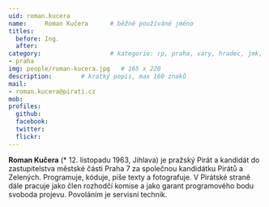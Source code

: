 ```yaml
---
uid: roman.kucera
name:     Roman Kučera  	# běžně používáné jméno
titles:
  before: Ing. 
  after:
category:                 	# kategorie: rp, praha, vary, hradec, jmk, senat
- praha
img: people/roman-kucera.jpg   # 165 x 220
description:      	# kratký popis, max 160 znaků
mail:
- roman.kucera@pirati.cz
mob: 
profiles:
  github:       
  facebook:  
  twitter: 		  
  flickr:		  
---
```


**Roman Kučera** (* 12. listopadu 1963, Jihlava) je pražský Pirát a kandidát do zastupitelstva městské části Praha 7 za společnou kandidátku Pirátů a Zelených. Programuje, kóduje, píše texty a fotografuje. V Pirátské straně dále pracuje jako člen rozhodčí komise a jako garant programového bodu svoboda projevu. Povoláním je servisní technik.
